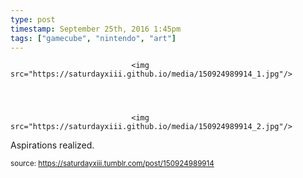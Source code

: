 ```yaml
---
type: post
timestamp: September 25th, 2016 1:45pm
tags: ["gamecube", "nintendo", "art"]
---
```



                               <img src="https://saturdayxiii.github.io/media/150924989914_1.jpg"/>
                           

                                                                                                                           

                               <img src="https://saturdayxiii.github.io/media/150924989914_2.jpg"/>
                           

                                                                                                                      
Aspirations realized.
 
                                    
                
                
                
                
                                
<small>source: https://saturdayxiii.tumblr.com/post/150924989914</small>
